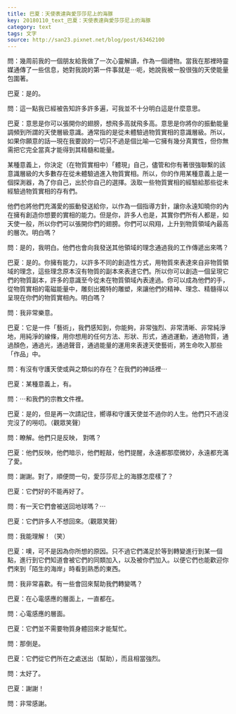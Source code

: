 ```yaml
---
title: 巴夏：天使表達與愛莎莎尼上的海豚
key: 20180110_text_巴夏：天使表達與愛莎莎尼上的海豚
category: text
tags: 文字
source: http://san23.pixnet.net/blog/post/63462100
---
```


問：幾周前我的一個朋友給我做了一次心靈解讀，作為一個禮物。當我在那裡時靈媒通傳了一些信息，她對我說的第一件事就是⋯呃，她說我被一股很強的天使能量包圍著。

巴夏：是的。

問：這一點我已經被告知許多許多遍，可我並不十分明白這是什麼意思。

巴夏：意思是你可以張開你的翅膀，想飛多高就飛多高。意思是你將你的振動能量調頻到所謂的天使層級意識。通常指的是從未體驗過物質實相的意識層級。所以，如果你願意的話—現在我要說的一切只不過是個比喻—它擁有幾分真實性，但你無需把它完全當真才能得到其精髓和能量。

某種意義上，你決定（在物質實相中）「體現」自己，儘管和你有著很強聯繫的該意識層級的大多數存在從未體驗過進入物質實相。所以，你的作用某種意義上是一個探測器，為了你自己，出於你自己的選擇。汲取一些物質實相的經驗給那些從未經驗過物質實相的存有們。

他們也將他們充滿愛的振動發送給你，以作為一個指導方針，讓你永遠知曉你的內在擁有創造你想要的實相的能力。但是你，許多人也是，其實你們所有人都是，如天使一般，所以你們可以張開你們的翅膀。你們可以飛翔，上升到物質領域內最高的層次。明白嗎？

問：是的，我明白。他們也會向我發送其他領域的理念通過我的工作傳遞出來嗎？

巴夏：是的。你擁有能力，以許多不同的創造性方式，用物質來表達來自非物質領域的理念，這些理念原本沒有物質的副本來表達它們。所以你可以創造一個呈現它們的物質副本，許多的意識至今從未在物質領域內表達過。你可以成為他們的手，從物質實相的電磁能量中，雕刻出獨特的雕塑，來讓他們的精神、理念、精髓得以呈現在你們的物質實相內。明白嗎？

問：我非常樂意。

巴夏：它是一件「藝術」，我們感知到，你能夠，非常強烈、非常清晰、非常純淨地，用純淨的線條，用你想用的任何方法、形狀、形式，通過運動，通過物質，通過顏色，通過光，通過聲音，通過能量的運用來表達天使藝術，將生命吹入那些「作品」中。

問：有沒有守護天使或與之類似的存在？在我們的神話裡⋯

巴夏：某種意義上，有。

問：⋯和我們的宗教文件裡。

巴夏：是的，但是再一次請記住，嚮導和守護天使並不過你的人生。他們只不過沒完沒了的嘮叨。（觀眾笑聲）

問：瞭解。他們只是反映， 對嗎？

巴夏：他們反映，他們暗示，他們輕敲，他們提醒，永遠都那麼微妙，永遠都充滿了愛。

問：謝謝。對了，順便問一句，愛莎莎尼上的海豚怎麼樣了？

巴夏：它們好的不能再好了。

問：有一天它們會被送回地球嗎？⋯

巴夏：它們許多人不想回來。（觀眾笑聲）

問：我能理解！（笑）

巴夏：噢，可不是因為你所想的原因。只不過它們滿足於等到轉變進行到某一個點，進行到它們知道會被它們的同類加入，以及被你們加入。以便它們也能歡迎你們來到「陌生的海岸」時看到熟悉的東西。

問：我非常喜歡。有一些會回來幫助我們轉變嗎？

巴夏：在心電感應的層面上，一直都在。

問：心電感應的層面。

巴夏：它們並不需要物質身體回來才能幫忙。

問：那倒是。

巴夏：它們從它們所在之處送出（幫助），而且相當強烈。

問：太好了。

巴夏：謝謝！

問：非常感謝。
